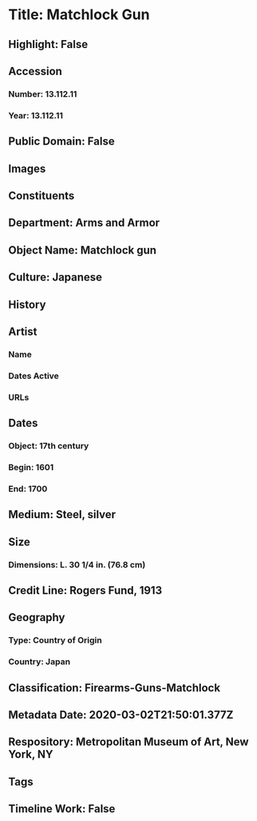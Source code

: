 # Title: Matchlock Gun
## Highlight: False
## Accession
### Number: 13.112.11
### Year: 13.112.11
## Public Domain: False
## Images
## Constituents
## Department: Arms and Armor
## Object Name: Matchlock gun
## Culture: Japanese
## History
## Artist
### Name
### Dates Active
### URLs
## Dates
### Object: 17th century
### Begin: 1601
### End: 1700
## Medium: Steel, silver
## Size
### Dimensions: L. 30 1/4 in. (76.8 cm)
## Credit Line: Rogers Fund, 1913
## Geography
### Type: Country of Origin
### Country: Japan
## Classification: Firearms-Guns-Matchlock
## Metadata Date: 2020-03-02T21:50:01.377Z
## Respository: Metropolitan Museum of Art, New York, NY
## Tags
## Timeline Work: False